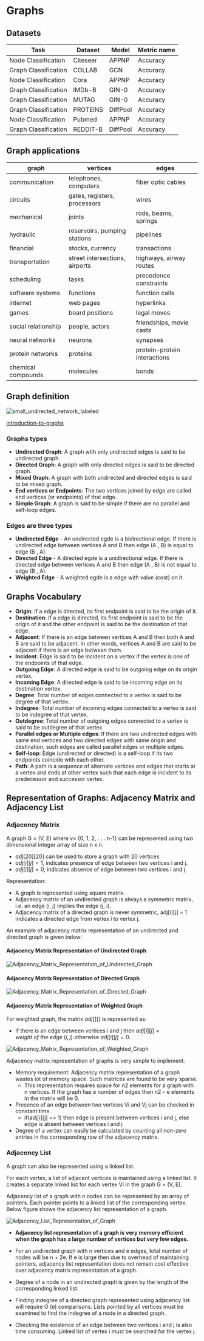 
# Graphs

## Datasets

| Task                 | Dataset  | Model    | Metric name |
| -------------------- | -------- | -------- | ----------- |
| Node Classification  | Citeseer | APPNP    | Accuracy    |
| Graph Classification | COLLAB   | GCN      | Accuracy    |
| Node Classification  | Cora     | APPNP    | Accuracy    |
| Graph Classification | IMDb-B   | GIN-0    | Accuracy    |
| Graph Classification | MUTAG    | GIN-0    | Accuracy    |
| Graph Classification | PROTEINS | DiffPool | Accuracy    |
| Node Classification  | Pubmed   | APPNP    | Accuracy    |
| Graph Classification | REDDIT-B | DiffPool | Accuracy    |

## Graph applications

| graph               | vertices                       | edges                        |
| ------------------- | ------------------------------ | ---------------------------- |
| communication       | telephones, computers          | fiber optic cables           |
| circuits            | gates, registers, processors   | wires                        |
| mechanical          | joints                         | rods, beams, springs         |
| hydraulic           | reservoirs, pumping stations   | pipelines                    |
| financial           | stocks, currency               | transactions                 |
| transportation      | street intersections, airports | highways, airway routes      |
| scheduling          | tasks                          | precedence constraints       |
| software systems    | functions                      | function calls               |
| internet            | web pages                      | hyperlinks                   |
| games               | board positions                | legal moves                  |
| social relationship | people, actors                 | friendships, movie casts     |
| neural networks     | neurons                        | synapses                     |
| protein networks    | proteins                       | protein-protein interactions |
| chemical compounds  | molecules                      | bonds                        |

## Graph definition

![small_undirected_network_labeled](img/small_undirected_network_labeled.png)

[introduction-to-graphs](http://btechsmartclass.com/data_structures/introduction-to-graphs.html)

### Graphs types

- **Undirected Graph**: A graph with only undirected edges is said to be undirected graph.
- **Directed Graph**: A graph with only directed edges is said to be directed graph.
- **Mixed Graph**: A graph with both undirected and directed edges is said to be mixed graph.
- **End vertices or Endpoints**: The two vertices joined by edge are called end vertices (or endpoints) of that edge.
- **Simple Graph**: A graph is said to be simple if there are no parallel and self-loop edges.

### Edges are three types

- **Undirected Edge** - An undirected egde is a bidirectional edge. If there is undirected edge between vertices A and B then edge (A , B) is equal to edge (B , A).
- **Directed Edge** - A directed egde is a unidirectional edge. If there is directed edge between vertices A and B then edge (A , B) is not equal to edge (B , A).
- **Weighted Edge** - A weighted egde is a edge with value (cost) on it.

## Graphs Vocabulary

- **Origin**: If a edge is directed, its first endpoint is said to be the origin of it.
- **Destination**: If a edge is directed, its first endpoint is said to be the origin of it and the other endpoint is said to be the destination of that edge.
- **Adjacent**: If there is an edge between vertices A and B then both A and B are said to be adjacent. In other words, vertices A and B are said to be adjacent if there is an edge between them.
- **Incident**: Edge is said to be incident on a vertex if the vertex is one of the endpoints of that edge.
- **Outgoing Edge**: A directed edge is said to be outgoing edge on its origin vertex.
- **Incoming Edge**: A directed edge is said to be incoming edge on its destination vertex.
- **Degree**: Total number of edges connected to a vertex is said to be degree of that vertex.
- **Indegree**: Total number of incoming edges connected to a vertex is said to be indegree of that vertex.
- **Outdegree**: Total number of outgoing edges connected to a vertex is said to be outdegree of that vertex.
- **Parallel edges or Multiple edges**: If there are two undirected edges with same end vertices and two directed edges with same origin and destination, such edges are called parallel edges or multiple edges.
- **Self-loop**: Edge (undirected or directed) is a self-loop if its two endpoints coincide with each other.
- **Path**: A path is a sequence of alternate vertices and edges that starts at a vertex and ends at other vertex such that each edge is incident to its predecessor and successor vertex.

## Representation of Graphs: Adjacency Matrix and Adjacency List

### Adjacency Matrix

A graph G = (V, E) where v= {0, 1, 2, . . . n-1} can be represented using two dimensional integer array of size n x n.

- $adj[20][20]$ can be used to store a graph with 20 vertices
- $adj[i][j] = 1$, indicates presence of edge between two vertices i and j.
- $adj[i][j] = 0$, indicates absence of edge between two vertices i and j.

Representation:
- A graph is represented using square matrix.
- Adjacency matrix of an undirected graph is always a symmetric matrix, i.e. an edge (i, j) implies the edge (j, i).
- Adjacency matrix of a directed graph is never symmetric, adj[i][j] = 1 indicates a directed edge from vertex i to vertex j.

An example of adjacency matrix representation of an undirected and directed graph is given below:

#### Adjacency Matrix Representation of Undirected Graph

![Adjacency_Matrix_Representation_of_Undirected_Graph](img/Adjacency_Matrix_Representation_of_Undirected_Graph.JPG)

#### Adjacency Matrix Representation of Directed Graph

![Adjacency_Matrix_Representation_of_Directed_Graph](img/Adjacency_Matrix_Representation_of_Directed_Graph.JPG)

#### Adjacency Matrix Representation of Weighted Graph

For weighted graph, the matrix $adj[ ][ ]$ is represented as:
- If there is an edge between vertices i and j then $adj[i][j] = weight\ of\ the\ edge\ (i, j)$ otherwise $adj[i][j] = 0$.

![Adjacency_Matrix_Representation_of_Weighted_Graph](img/Adjacency_Matrix_Representation_of_Weighted_Graph.JPG)

Adjacency matrix representation of graphs is very simple to implement.

- Memory requirement: Adjacency matrix representation of a graph wastes lot of memory space. Such matrices are found to be very sparse.
  - This representation requires space for n2 elements for a graph with n vertices. If the graph has e number of edges then n2 –
e elements in the matrix will be 0.
- Presence of an edge between two vertices Vi
and Vj can be checked in constant time.
  - if(adj[i][j] == 1) then edge is present between vertices i and j, else edge is absent between vertices i and j
- Degree of a vertex can easily be calculated by counting all non-zero entries in the corresponding row of the adjacency matrix.

### Adjacency List

A graph can also be represented using a linked list.

For each vertex, a list of adjacent vertices is maintained using a linked list. It creates a separate linked list for each vertex Vi in the graph G = (V, E).

Adjacency list of a graph with n nodes can be represented by an array of pointers. Each pointer points to a linked list of the corresponding vertex. Below figure shows the adjacency list representation of a graph.

![Adjacency_List_Representation_of_Graph](img/Adjacency_List_Representation_of_Graph.JPG)

- **Adjacency list representation of a graph is very memory efficient when the graph has a large number of vertices but very few edges.**

- For an undirected graph with n vertices and e edges, total number of nodes will be n + 2e. If e is large then due to overhead of maintaining pointers, adjacency list representation does not remain cost effective over adjacency matrix representation of a graph.
- Degree of a node in an undirected graph is given by the length of the corresponding linked list.
- Finding indegree of a directed graph represented using adjacency list will require O (e) comparisons. Lists pointed by all vertices must be examined to find the indegree of a node in a directed graph.
- Checking the existence of an edge between two vertices i and j is also time consuming. Linked list of vertex i must be searched for the vertex j.

